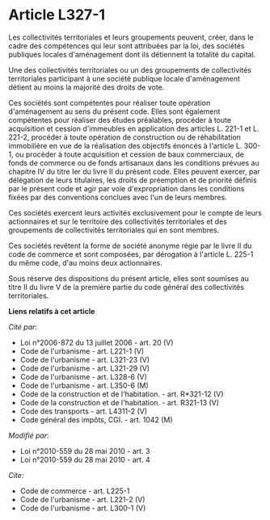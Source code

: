 # Article L327-1

Les collectivités territoriales et leurs groupements peuvent, créer, dans le cadre des compétences qui leur sont attribuées
par la loi, des sociétés publiques locales d'aménagement dont ils détiennent la totalité du capital. 

Une des collectivités territoriales ou un des groupements de collectivités territoriales participant à une société publique
locale d'aménagement détient au moins la majorité des droits de vote. 

Ces sociétés sont compétentes pour réaliser toute opération d'aménagement au sens du présent code. Elles sont également
compétentes pour réaliser des études préalables, procéder à toute acquisition et cession d'immeubles en application des
articles L. 221-1 et L. 221-2, procéder à toute opération de construction ou de réhabilitation immobilière en vue de la
réalisation des objectifs énoncés à l'article L. 300-1, ou procéder à toute acquisition et cession de baux commerciaux, de
fonds de commerce ou de fonds artisanaux dans les conditions prévues au chapitre IV du titre Ier du livre II du présent code.
Elles peuvent exercer, par délégation de leurs titulaires, les droits de préemption et de priorité définis par le présent
code et agir par voie d'expropriation dans les conditions fixées par des conventions conclues avec l'un de leurs membres. 

Ces sociétés exercent leurs activités exclusivement pour le compte de leurs actionnaires et sur le territoire des
collectivités territoriales et des groupements de collectivités territoriales qui en sont membres. 

Ces sociétés revêtent la forme de société anonyme régie par le livre II du code de commerce et sont composées, par dérogation
à l'article L. 225-1 du même code, d'au moins deux actionnaires. 

Sous réserve des dispositions du présent article, elles sont soumises au titre II du livre V de la première partie du code
général des collectivités territoriales.

**Liens relatifs à cet article**

_Cité par_:

  - Loi n°2006-872 du 13 juillet 2006 - art. 20 (V)
  - Code de l'urbanisme - art. L221-1 (V)
  - Code de l'urbanisme - art. L321-23 (V)
  - Code de l'urbanisme - art. L321-29 (V)
  - Code de l'urbanisme - art. L328-6 (V)
  - Code de l'urbanisme - art. L350-6 (M)
  - Code de la construction et de l'habitation. - art. R*321-12 (V)
  - Code de la construction et de l'habitation. - art. R321-13 (V)
  - Code des transports - art. L4311-2 (V)
  - Code général des impôts, CGI. - art. 1042 (M)

_Modifié par_:

  - Loi n°2010-559 du 28 mai 2010 - art. 3
  - Loi n°2010-559 du 28 mai 2010 - art. 4

_Cite_:

  - Code de commerce - art. L225-1
  - Code de l'urbanisme - art. L221-2 (V)
  - Code de l'urbanisme - art. L300-1 (V)
